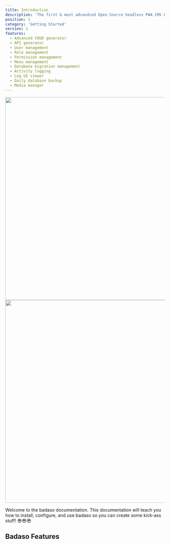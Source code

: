 ```yaml
---
title: Introduction
description: 'The first & most advandced Open-Source headless PWA CMS based on Laravel + Vue'
position: 1
category: 'Getting Started'
version: 1
features:
  - Advanced CRUD generator
  - API generator
  - User management
  - Role management
  - Permission management
  - Menu management
  - Database migration management
  - Activity logging
  - Log UI viewer
  - Daily database backup
  - Media manager
---
```


<img src="/full-logo-badaso.png" class="light-img" width="1280" height="640" alt=""/>
<img src="/full-logo-badaso-background-black.png" class="dark-img" width="1280" height="640" alt=""/>

Welcome to the badaso documentation. This documentation will teach you how to install, configure, and use badaso so you can create some kick-ass stuff! 😎😎😎

<h2 class="text-2xl font-bold">Badaso Features</h2>

<list :items="features"></list>